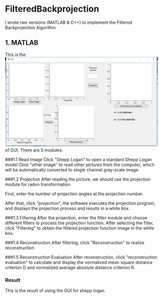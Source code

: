 # FilteredBackprojection

I wrote two versions (MATLAB & C++) to implement the Filtered Backprojection Algorithm

## 1. MATLAB
This is the ![overview](https://github.com/charlotte12l/FilteredBackprojection/blob/master/GUI_overview.png) of GUI. There are 5 modules:

###1.1 Read Image
Click "Shepp Logan" to open a standard Shepp Logan model
Click "other image" to read other pictures from the computer, which will be automatically converted to single channel gray-scale image.

###1.2 Projection
After reading the picture, we should use the projection module for radon transformation.  

First, enter the number of projection angles at the projection number.      

After that, click "projection", the software executes the projection program, and displays the projection process and results in a white box.

###1.3 Filtering
After the projection, enter the filter module and choose different filters to process the projection function.
After selecting the filter, click "Filtering" to obtain the filtered projection function image in the white box.

###1.4 Reconstruction
After filtering, click "Reconstruction" to realize reconstruction

###1.5 Reconstruction Evaluation
After reconstruction, click "reconstruction evaluation" to calculate and display the normalized mean square distance criterion D and normalized average absolute distance criterion R.

### Result
This is the result of using the GUI for shepp logan.


